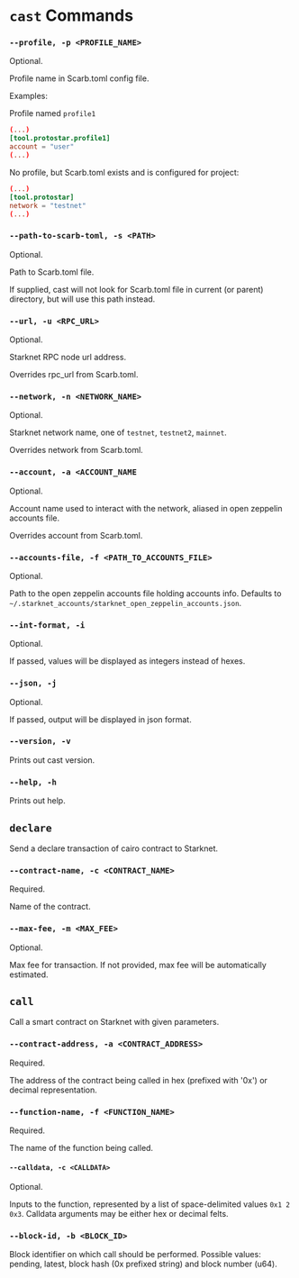 # `cast` Commands

### `--profile, -p <PROFILE_NAME>`
Optional.

Profile name in Scarb.toml config file.

Examples:

Profile named `profile1`
```toml
(...)
[tool.protostar.profile1]
account = "user"
(...)
```

No profile, but Scarb.toml exists and is configured for project:
```toml
(...)
[tool.protostar]
network = "testnet"
(...)
```

### `--path-to-scarb-toml, -s <PATH>`
Optional.

Path to Scarb.toml file.

If supplied, cast will not look for Scarb.toml file in current (or parent) directory, but will use this path instead.

### `--url, -u <RPC_URL>`
Optional.

Starknet RPC node url address.

Overrides rpc_url from Scarb.toml.

### `--network, -n <NETWORK_NAME>`
Optional.

Starknet network name, one of `testnet`, `testnet2`, `mainnet`.

Overrides network from Scarb.toml.

### `--account, -a <ACCOUNT_NAME`
Optional.

Account name used to interact with the network, aliased in open zeppelin accounts file.

Overrides account from Scarb.toml.

### `--accounts-file, -f <PATH_TO_ACCOUNTS_FILE>`
Optional.

Path to the open zeppelin accounts file holding accounts info. Defaults to `~/.starknet_accounts/starknet_open_zeppelin_accounts.json`.

### `--int-format, -i`
Optional.

If passed, values will be displayed as integers instead of hexes.

### `--json, -j`
Optional.

If passed, output will be displayed in json format.

### `--version, -v`

Prints out cast version.

### `--help, -h`

Prints out help.


## `declare`
Send a declare transaction of cairo contract to Starknet.

### `--contract-name, -c <CONTRACT_NAME>`
Required.

Name of the contract.

### `--max-fee, -m <MAX_FEE>`
Optional.

Max fee for transaction. If not provided, max fee will be automatically estimated.


## `call`
Call a smart contract on Starknet with given parameters.

### `--contract-address, -a <CONTRACT_ADDRESS>`
Required.

The address of the contract being called in hex (prefixed with '0x') or decimal representation.

### `--function-name, -f <FUNCTION_NAME>`
Required.

The name of the function being called.

#### `--calldata, -c <CALLDATA>`
Optional.

Inputs to the function, represented by a list of space-delimited values `0x1 2 0x3`.
Calldata arguments may be either hex or decimal felts.

### `--block-id, -b <BLOCK_ID>`

Block identifier on which call should be performed.
Possible values: pending, latest, block hash (0x prefixed string) and block number (u64).
